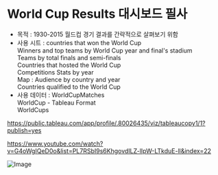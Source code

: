 # World Cup Results 대시보드 필사   
- 목적 : 1930-2015 월드컵 경기 결과를 간략적으로 살펴보기 위함        
- 사용 시트 :
  countries that won the World Cup       
  Winners and top teams by World Cup year and final's stadium       
  Teams by total finals and semi-finals      
  Countries that hosted the World Cup      
  Competitions Stats by year        
  Map : Audience by country and year       
  Countries qualified to the World Cup        
- 사용 데이터 :
  WorldCupMatches    
  WorldCup - Tableau Format        
  WorldCups    

 
https://public.tableau.com/app/profile/.80026435/viz/tableaucopy1/1?publish=yes    



https://www.youtube.com/watch?v=G4oWgIQeD0o&list=PL7RSbI9s6KhgovdILZ-lIpW-LTkduE-ll&index=22



![Image](https://github.com/user-attachments/assets/2cefc731-2680-4828-9a66-7e788f3e8014)   
